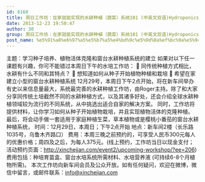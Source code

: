 ```yaml
---
id: 6168
title: 周日工作坊：在家就能实现的水耕种植（蔬菜）系统101 (中英文双语)Hydroponics 101 Weekend Workshop (Chinese &amp; English)
date: 2013-12-23 19:50:47
author: 30
group: 周日工作坊：在家就能实现的水耕种植（蔬菜）系统101 (中英文双语)Hydroponics 101 Weekend Workshop (Chinese &amp; English)
post_name: %e5%91%a8%e6%97%a5%e5%b7%a5%e4%bd%9c%e5%9d%8a%ef%bc%9a%e5%9c%a8%e5%ae%b6%e5%b0%b1%e8%83%bd%e5%ae%9e%e7%8e%b0%e7%9a%84%e6%b0%b4%e8%80%95%e7%a7%8d%e6%a4%8d%ef%bc%88%e8%94%ac%e8%8f%9c%ef%bc%89%e7%b3%bb
---
```


主题：学习种子培养、植物活体克隆和窗台水耕种植系统的建立 如果对以下任一课题有兴趣，你可不能错过本周日下午的水培工作坊：  同传统种植方式相比，水耕有什么不同和其特点？  想知道如何从种子开始植物种植和栽培  希望在家建立小型的窗台水耕种植系统 12月29号，本周日下午2点开始，将在新车间举办有史以来信息量最大，系统最完善的水耕种植工作坊，由Roger主持。除了和大家分享同传统土培截然不同的水耕种植方式，以及其诸多好处，还会介绍全球水耕种植领域较为流行的不同系统，从中挑选出适合自家的解决方案。 同时，工作坊将提供材料，让你学习如何从种子开始植物栽培，并且实现植物活体的克隆种植。 最后，将会动手做一套适用于家庭种植生菜，草本植物或是樱桃小番茄的窗台水耕种植系统， 时间：12月29日，本周日；下午2点开始 地点：新车间2楼（长乐路1035号，乌鲁木齐路口） 费用：本周三晚之前预约的，可享受人民币300元每人的优惠价格；周四及之后，为每人375元。(线上预约，工作坊当日以现金支付；活动预约页面：http://xinchejian.com/event2/upcoming-workshop/?ee=206) 费用包括：种培育苗盒、窗台水培系统所需材料、水培营养液 (可持续6-8个月植物所需)。 本次工作坊向新车间会员及公众开放。如有任何疑问，欢迎在微博，微信中留言，或邮件联系：info@xinchejian.com